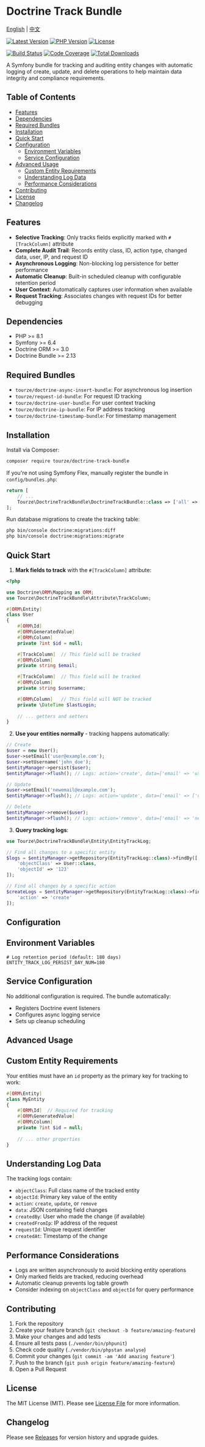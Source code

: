 # Doctrine Track Bundle

[English](README.md) | [中文](README.zh-CN.md)

[![Latest Version](https://img.shields.io/packagist/v/tourze/doctrine-track-bundle.svg?style=flat-square)](https://packagist.org/packages/tourze/doctrine-track-bundle)
[![PHP Version](https://img.shields.io/packagist/php-v/tourze/doctrine-track-bundle.svg?style=flat-square)](https://packagist.org/packages/tourze/doctrine-track-bundle)
[![License](https://img.shields.io/packagist/l/tourze/doctrine-track-bundle.svg?style=flat-square)](LICENSE)

[![Build Status](https://img.shields.io/github/actions/workflow/status/tourze/php-monorepo/ci.yml?style=flat-square)](https://github.com/tourze/php-monorepo/actions)
[![Code Coverage](https://img.shields.io/codecov/c/github/tourze/php-monorepo?style=flat-square)](https://codecov.io/gh/tourze/php-monorepo)
[![Total Downloads](https://img.shields.io/packagist/dt/tourze/doctrine-track-bundle.svg?style=flat-square)](https://packagist.org/packages/tourze/doctrine-track-bundle)

A Symfony bundle for tracking and auditing entity changes with automatic logging of create, update, 
and delete operations to help maintain data integrity and compliance requirements.

## Table of Contents

- [Features](#features)
- [Dependencies](#dependencies)
- [Required Bundles](#required-bundles)
- [Installation](#installation)
- [Quick Start](#quick-start)
- [Configuration](#configuration)
  - [Environment Variables](#environment-variables)
  - [Service Configuration](#service-configuration)
- [Advanced Usage](#advanced-usage)
  - [Custom Entity Requirements](#custom-entity-requirements)
  - [Understanding Log Data](#understanding-log-data)
  - [Performance Considerations](#performance-considerations)
- [Contributing](#contributing)
- [License](#license)
- [Changelog](#changelog)

## Features

- **Selective Tracking**: Only tracks fields explicitly marked with `#[TrackColumn]` attribute
- **Complete Audit Trail**: Records entity class, ID, action type, changed data, user, IP, and request ID
- **Asynchronous Logging**: Non-blocking log persistence for better performance
- **Automatic Cleanup**: Built-in scheduled cleanup with configurable retention period
- **User Context**: Automatically captures user information when available
- **Request Tracking**: Associates changes with request IDs for better debugging

## Dependencies

- PHP >= 8.1
- Symfony >= 6.4
- Doctrine ORM >= 3.0
- Doctrine Bundle >= 2.13

## Required Bundles

- `tourze/doctrine-async-insert-bundle`: For asynchronous log insertion
- `tourze/request-id-bundle`: For request ID tracking
- `tourze/doctrine-user-bundle`: For user context tracking
- `tourze/doctrine-ip-bundle`: For IP address tracking
- `tourze/doctrine-timestamp-bundle`: For timestamp management

## Installation

Install via Composer:

```bash
composer require tourze/doctrine-track-bundle
```

If you're not using Symfony Flex, manually register the bundle in `config/bundles.php`:

```php
return [
    // ...
    Tourze\DoctrineTrackBundle\DoctrineTrackBundle::class => ['all' => true],
];
```

Run database migrations to create the tracking table:

```bash
php bin/console doctrine:migrations:diff
php bin/console doctrine:migrations:migrate
```

## Quick Start

1. **Mark fields to track** with the `#[TrackColumn]` attribute:

```php
<?php

use Doctrine\ORM\Mapping as ORM;
use Tourze\DoctrineTrackBundle\Attribute\TrackColumn;

#[ORM\Entity]
class User
{
    #[ORM\Id]
    #[ORM\GeneratedValue]
    #[ORM\Column]
    private ?int $id = null;

    #[TrackColumn]  // This field will be tracked
    #[ORM\Column]
    private string $email;

    #[TrackColumn]  // This field will be tracked
    #[ORM\Column]
    private string $username;

    #[ORM\Column]   // This field will NOT be tracked
    private \DateTime $lastLogin;
    
    // ... getters and setters
}
```

2. **Use your entities normally** - tracking happens automatically:

```php
// Create
$user = new User();
$user->setEmail('user@example.com');
$user->setUsername('john_doe');
$entityManager->persist($user);
$entityManager->flush(); // Logs: action='create', data=['email' => 'user@example.com', 'username' => 'john_doe']

// Update
$user->setEmail('newemail@example.com');
$entityManager->flush(); // Logs: action='update', data=['email' => ['old' => 'user@example.com', 'new' => 'newemail@example.com']]

// Delete
$entityManager->remove($user);
$entityManager->flush(); // Logs: action='remove', data=['email' => 'newemail@example.com', 'username' => 'john_doe']
```

3. **Query tracking logs**:

```php
use Tourze\DoctrineTrackBundle\Entity\EntityTrackLog;

// Find all changes to a specific entity
$logs = $entityManager->getRepository(EntityTrackLog::class)->findBy([
    'objectClass' => User::class,
    'objectId' => '123'
]);

// Find all changes by a specific action
$createLogs = $entityManager->getRepository(EntityTrackLog::class)->findBy([
    'action' => 'create'
]);
```

## Configuration

## Environment Variables

```env
# Log retention period (default: 180 days)
ENTITY_TRACK_LOG_PERSIST_DAY_NUM=180
```

## Service Configuration

No additional configuration is required. The bundle automatically:
- Registers Doctrine event listeners
- Configures async logging service
- Sets up cleanup scheduling

## Advanced Usage

## Custom Entity Requirements

Your entities must have an `id` property as the primary key for tracking to work:

```php
#[ORM\Entity]
class MyEntity
{
    #[ORM\Id]  // Required for tracking
    #[ORM\GeneratedValue]
    #[ORM\Column]
    private ?int $id = null;
    
    // ... other properties
}
```

## Understanding Log Data

The tracking logs contain:
- `objectClass`: Full class name of the tracked entity
- `objectId`: Primary key value of the entity
- `action`: `create`, `update`, or `remove`
- `data`: JSON containing field changes
- `createdBy`: User who made the change (if available)
- `createdFromIp`: IP address of the request
- `requestId`: Unique request identifier
- `createdAt`: Timestamp of the change

## Performance Considerations

- Logs are written asynchronously to avoid blocking entity operations
- Only marked fields are tracked, reducing overhead
- Automatic cleanup prevents log table growth
- Consider indexing on `objectClass` and `objectId` for query performance

## Contributing

1. Fork the repository
2. Create your feature branch (`git checkout -b feature/amazing-feature`)
3. Make your changes and add tests
4. Ensure all tests pass (`./vendor/bin/phpunit`)
5. Check code quality (`./vendor/bin/phpstan analyse`)
6. Commit your changes (`git commit -am 'Add amazing feature'`)
7. Push to the branch (`git push origin feature/amazing-feature`)
8. Open a Pull Request

## License

The MIT License (MIT). Please see [License File](LICENSE) for more information.

## Changelog

Please see [Releases](https://github.com/tourze/php-monorepo/releases) for version history and upgrade guides.